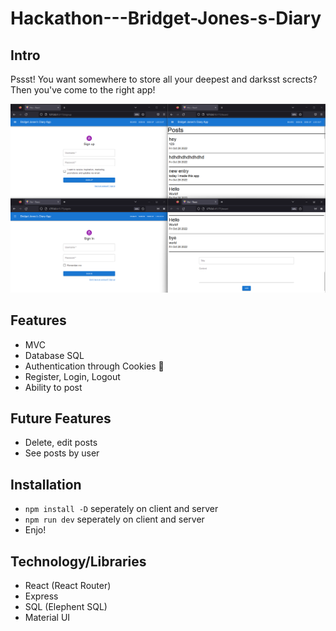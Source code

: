 # Hackathon---Bridget-Jones-s-Diary

## Intro
Pssst! You want somewhere to store all your deepest and darksst scrects? Then you've come to the right app!

![Demo Picture](demo.png)

## Features

- MVC
- Database SQL
- Authentication through Cookies 🍪
- Register, Login, Logout
- Ability to post

## Future Features

- Delete, edit posts
- See posts by user

## Installation

- `npm install -D` seperately on client and server
- `npm run dev` seperately on client and server
- Enjo!

## Technology/Libraries
- React (React Router)
- Express
- SQL (Elephent SQL)
- Material UI
